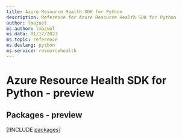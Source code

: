 ```yaml
---
title: Azure Resource Health SDK for Python
description: Reference for Azure Resource Health SDK for Python
author: lmazuel
ms.author: lmazuel
ms.data: 01/17/2023
ms.topic: reference
ms.devlang: python
ms.service: resourcehealth
---
```

# Azure Resource Health SDK for Python - preview
## Packages - preview
[!INCLUDE [packages](resource-health-index.md)]